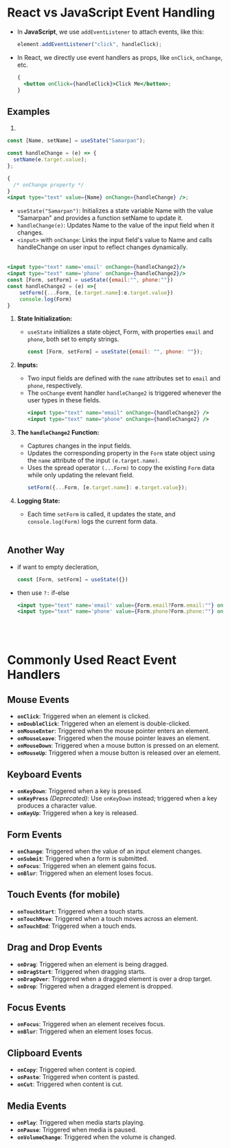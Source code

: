 # React vs JavaScript Event Handling

- In **JavaScript**, we use `addEventListener` to attach events, like this:
  ```javascript
  element.addEventListener("click", handleClick);
  ```
- In React, we directly use event handlers as props, like `onClick`, `onChange`, etc.
  ```jsx
  {
    <button onClick={handleClick}>Click Me</button>;
  }
  ```

## Examples

1.

```jsx
const [Name, setName] = useState("Samarpan");

const handleChange = (e) => {
  setName(e.target.value);
};

{
  /* onChange property */
}
<input type="text" value={Name} onChange={handleChange} />;
```

- `useState("Samarpan")`: Initializes a state variable Name with the value "Samarpan" and provides a function setName to update it.
- `handleChange(e)`: Updates Name to the value of the input field when it changes.
- `<input>` with `onChange`: Links the input field's value to Name and calls handleChange on user input to reflect changes dynamically.
<br><br>

```jsx
<input type="text" name='email' onChange={handleChange2}/>
<input type="text" name='phone' onChange={handleChange2}/>
const [Form, setForm] = useState({email:"", phone:""})
const handleChange2 = (e) =>{
    setForm({...Form, [e.target.name]:e.target.value})
    console.log(Form)
}
```
1. **State Initialization:**

    - `useState` initializes a state object, Form, with properties `email` and `phone`, both set to empty strings.
        ```jsx
        const [Form, setForm] = useState({email: "", phone: ""});
        ```
2. **Inputs:**

    - Two input fields are defined with the `name` attributes set to `email` and `phone`, respectively.
    - The `onChange` event handler `handleChange2` is triggered whenever the user types in these fields.
        ```jsx
        <input type="text" name="email" onChange={handleChange2} />
        <input type="text" name="phone" onChange={handleChange2} />
        ```
3. **The `handleChange2` Function:**
    - Captures changes in the input fields.
    - Updates the corresponding property in the `Form` state object using the `name` attribute of the input `(e.target.name)`.
    - Uses the spread operator `(...Form)` to copy the existing `Form` data while only updating the relevant field.  
        ```jsx
        setForm({...Form, [e.target.name]: e.target.value});
        ```
4. **Logging State:**

    - Each time `setForm` is called, it updates the state, and `console.log(Form)` logs the current form data.
<br><br>
## Another Way
- if want to empty decleration,
    ```jsx
    const [Form, setForm] = useState({})
    ```
- then use `?:` if-else
    ```jsx
    <input type="text" name='email' value={Form.email?Form.email:""} onChange={handleChange2}/>
    <input type="text" name='phone' value={Form.phone?Form.phone:""} onChange={handleChange2}/>
    ```
<br><br>

# Commonly Used React Event Handlers

## **Mouse Events**

- **`onClick`**: Triggered when an element is clicked.
- **`onDoubleClick`**: Triggered when an element is double-clicked.
- **`onMouseEnter`**: Triggered when the mouse pointer enters an element.
- **`onMouseLeave`**: Triggered when the mouse pointer leaves an element.
- **`onMouseDown`**: Triggered when a mouse button is pressed on an element.
- **`onMouseUp`**: Triggered when a mouse button is released over an element.

## **Keyboard Events**

- **`onKeyDown`**: Triggered when a key is pressed.
- **`onKeyPress`** _(Deprecated)_: Use `onKeyDown` instead; triggered when a key produces a character value.
- **`onKeyUp`**: Triggered when a key is released.

## **Form Events**

- **`onChange`**: Triggered when the value of an input element changes.
- **`onSubmit`**: Triggered when a form is submitted.
- **`onFocus`**: Triggered when an element gains focus.
- **`onBlur`**: Triggered when an element loses focus.

## **Touch Events (for mobile)**

- **`onTouchStart`**: Triggered when a touch starts.
- **`onTouchMove`**: Triggered when a touch moves across an element.
- **`onTouchEnd`**: Triggered when a touch ends.

## **Drag and Drop Events**

- **`onDrag`**: Triggered when an element is being dragged.
- **`onDragStart`**: Triggered when dragging starts.
- **`onDragOver`**: Triggered when a dragged element is over a drop target.
- **`onDrop`**: Triggered when a dragged element is dropped.

## **Focus Events**

- **`onFocus`**: Triggered when an element receives focus.
- **`onBlur`**: Triggered when an element loses focus.

## **Clipboard Events**

- **`onCopy`**: Triggered when content is copied.
- **`onPaste`**: Triggered when content is pasted.
- **`onCut`**: Triggered when content is cut.

## **Media Events**

- **`onPlay`**: Triggered when media starts playing.
- **`onPause`**: Triggered when media is paused.
- **`onVolumeChange`**: Triggered when the volume is changed.

